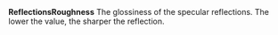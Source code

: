 <tr>
<td><strong>ReflectionsRoughness</strong></td>
<td>The glossiness of the specular reflections. The lower the value, the sharper the reflection.</td>
</tr>
